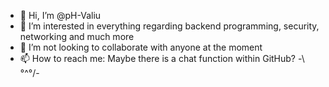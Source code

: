 - 👋 Hi, I’m @pH-Valiu
- 👀 I’m interested in everything regarding backend programming, security, networking and much more
- 💞️ I’m not looking to collaborate with anyone at the moment
- 📫 How to reach me: Maybe there is a chat function within GitHub? -\°^°/-


